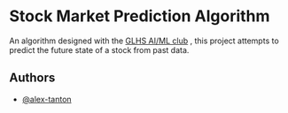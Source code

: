 # Stock Market Prediction Algorithm

An algorithm designed with the
[GLHS AI/ML club](https://glhs-aiclub.web.app/)
, this project attempts to predict the future state of a stock from past data.
## Authors

- [@alex-tanton](https://www.github.com/alex-tanton)